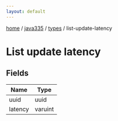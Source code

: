 ```yaml
---
layout: default
---
```


[home](/)  /  [java335](/protocol/java335)  /  [types](/protocol/java335/types)  /  list-update-latency

# List update latency

## Fields

Name | Type
---|---
uuid | uuid
latency | varuint

